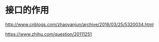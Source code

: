 # 接口的作用

http://www.cnblogs.com/zhaoyanjun/archive/2016/03/25/5320034.html

https://www.zhihu.com/question/20111251